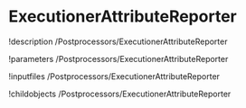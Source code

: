 <!-- MOOSE Documentation Stub: Remove this when content is added. -->

# ExecutionerAttributeReporter
!description /Postprocessors/ExecutionerAttributeReporter

!parameters /Postprocessors/ExecutionerAttributeReporter

!inputfiles /Postprocessors/ExecutionerAttributeReporter

!childobjects /Postprocessors/ExecutionerAttributeReporter
